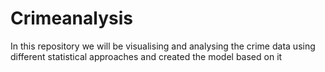 # Crimeanalysis
In this repository we will be visualising and analysing the crime data using different statistical approaches and created the model based on it
